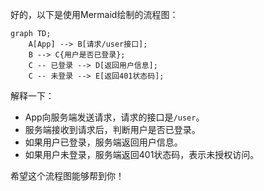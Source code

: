 好的，以下是使用Mermaid绘制的流程图：

```mermaid
graph TD;
    A[App] --> B[请求/user接口];
    B --> C{用户是否已登录};
    C -- 已登录 --> D[返回用户信息];
    C -- 未登录 --> E[返回401状态码];
```

解释一下：

- App向服务端发送请求，请求的接口是`/user`。
- 服务端接收到请求后，判断用户是否已登录。
- 如果用户已登录，服务端返回用户信息。
- 如果用户未登录，服务端返回401状态码，表示未授权访问。

希望这个流程图能够帮到你！